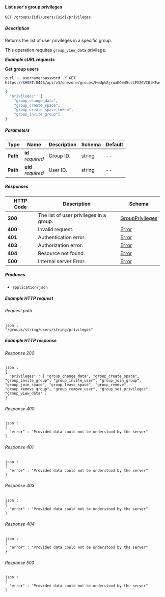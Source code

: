 
<a name="list_user_group_privileges"></a>
#### List user's group privileges
```
GET /groups/{id}/users/{uid}/privileges
```


##### Description
Returns the list of user privileges in a specific group.

This operation requires `group_view_data` privilege.

***Example cURL requests***

**Get group users**
```bash
curl -u username:password -X GET
https://$HOST:8443/api/v3/onezone/groups/HwUpk8jrwxKOe45uzLFX2GVC8lKEasj4q253sptVqF8/users/lb0NvUXIVguzjQ3dBOXAyd1c61fWKB5dKJDQ6YvB7a0/privileges

{
  "privileges": [
    "group_change_data",
    "group_create_space",
    "group_create_space_token",
    "group_invite_group"]
}
```


##### Parameters

|Type|Name|Description|Schema|Default|
|---|---|---|---|---|
|**Path**|**id**  <br>*required*|Group ID.|string|--|
|**Path**|**uid**  <br>*required*|User ID.|string|--|


##### Responses

|HTTP Code|Description|Schema|
|---|---|---|
|**200**|The list of user privileges in a group.|[GroupPrivileges](../definitions/GroupPrivileges.md#groupprivileges)|
|**400**|Invalid request.|[Error](../definitions/Error.md#error)|
|**401**|Authentication error.|[Error](../definitions/Error.md#error)|
|**403**|Authorization error.|[Error](../definitions/Error.md#error)|
|**404**|Resource not found.|[Error](../definitions/Error.md#error)|
|**500**|Internal server Error.|[Error](../definitions/Error.md#error)|


##### Produces

* `application/json`


##### Example HTTP request

###### Request path
```
json :
"/groups/string/users/string/privileges"
```


##### Example HTTP response

###### Response 200
```
json :
{
  "privileges" : [ "group_change_data", "group_create_space", "group_invite_group", "group_invite_user", "group_join_group", "group_join_space", "group_leave_space", "group_remove", "group_remove_group", "group_remove_user", "group_set_privileges", "group_view_data" ]
}
```


###### Response 400
```
json :
{
  "error" : "Provided data could not be understood by the server"
}
```


###### Response 401
```
json :
{
  "error" : "Provided data could not be understood by the server"
}
```


###### Response 403
```
json :
{
  "error" : "Provided data could not be understood by the server"
}
```


###### Response 404
```
json :
{
  "error" : "Provided data could not be understood by the server"
}
```


###### Response 500
```
json :
{
  "error" : "Provided data could not be understood by the server"
}
```



